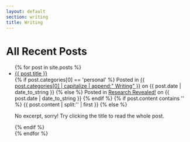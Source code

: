 ```yaml
---
layout: default
section: writing
title: Writing
---
```

<h1>All Recent Posts</h1>
<ul class="posts">
  {% for post in site.posts %}
      <li><a class="posttitle" href="{{ site.baseurl }}{{ post.url }}">{{ post.title }}</a><br>
      {% if post.categories[0] == 'personal' %}
      <span>Posted in <a class="category" href="{{ post.categories[0] | prepend:"/writing/" | append:"/" }}">{{ post.categories[0] | capitalize | append:" Writing" }}</a> on {{ post.date | date_to_string }} </span>
      {% else %}
      <span>Posted in <a class="category" href="{{ post.categories[0] | prepend:"/writing/" | append:"/" }}">Research Revealed!</a> on {{ post.date | date_to_string }} </span>
      {% endif %}
      {% if post.content contains '<!--more-->' %}
          {{ post.content | split:'<!--more-->' | first }}
      {% else %}
          <p>No excerpt, sorry! Try clicking the title to read the whole post.</p>
      {% endif %}
      </li>
  {% endfor %}
</ul>